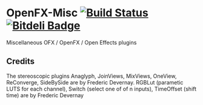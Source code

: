 OpenFX-Misc [![Build Status](https://api.travis-ci.org/devernay/openfx-misc.png?branch=master)](https://travis-ci.org/devernay/openfx-misc) [![Bitdeli Badge](https://d2weczhvl823v0.cloudfront.net/devernay/openfx-misc/trend.png)](https://bitdeli.com/free "Bitdeli Badge")
===========

Miscellaneous OFX / OpenFX / Open Effects plugins

Credits
-------

The stereoscopic plugins Anaglyph, JoinViews, MixViews, OneView, ReConverge, SideBySide are by Frederic Devernay.
RGBLut (parametic LUTS for each channel), Switch (select one of of n inputs), TimeOffset (shift time) are by Frederic Devernay

